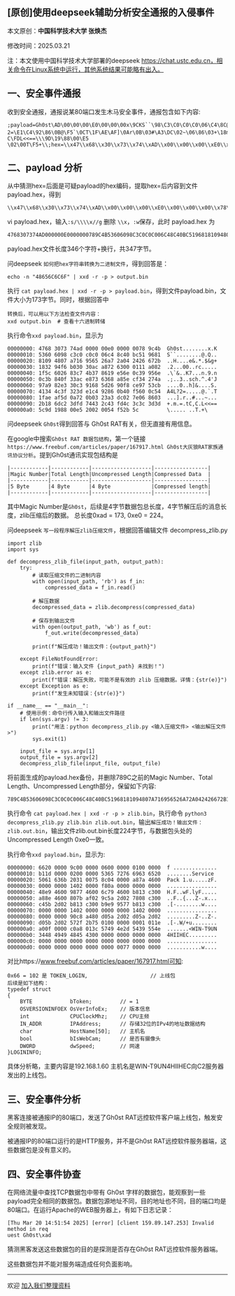 ## [原创]使用deepseek辅助分析安全通报的入侵事件

本文原创：**中国科学技术大学 张焕杰**

修改时间：2025.03.21

注：本文使用中国科学技术大学部署的deepseek https://chat.ustc.edu.cn，相关命令在Linux系统中运行，其他系统结果可能略有出入。

## 一、安全事件通报

收到安全通报，通报说某80端口发生木马安全事件，通报包含如下内容:
```
;payload=Gh0st\AD\00\00\00\E0\00\00\00x\9CKS``\98\C3\C0\C0\C0\06\C4\8C@\BCQ\96\81\81\09H\07\A7\16\95e&\A7*\04$&g+\182\94\F6\B000\AC\A8rc\00\01\11\A0\82\1F\\`&\83\C7K7\86\19\E5n\0C9\95n\0C;\84\0F3\AC\E8sch\A8^\CF4'J\97\A9\82\E30\C3\91h]&\90\F8\CE\97S\CBA4L?2=\E1\C4\92\86\0B@\F5`\0CT\1F\AE\AF]\0Ar\0B\03#\A3\DC\02~\06\86\03+\18m\C2=\FDtC，C\FDL<<==\\\9D\19\88\00\E5 \02\00T\F5+\\;hex=\\x47\\x68\\x30\\x73\\x74\\xAD\\x00\\x00\\x00\\xE0\\x00\\x00\\x00\\x78\\x9C\\x4B\\x53\\x60\\x60\\x98\\xC3\\xC0\\xC0\\xC0\\x06\\xC4\\x8C\\x40\\xBC\\x51\\x96\\x81\\x81\\x09\\x48\\x07\\xA7\\x16\\x95\\x65\\x26\\xA7\\x2A\\x04\\x24\\x26\\x67\\x2B\\x18\\x32\\x94\\xF6\\xB0\\x30\\x30\\xAC\\xA8\\x72\\x63\\x00\\x01\\x11\\xA0\\x82\\x1F\\x5C\\x60\\x26\\x83\\xC7\\x4B\\x37\\x86\\x19\\xE5\\x6E\\x0C\\x39\\x95\\x6E\\x0C\\x3B\\x84\\x0F\\x33\\xAC\\xE8\\x73\\x63\\x68\\xA8\\x5E\\xCF\\x34\\x27\\x4A\\x97\\xA9\\x82\\xE3\\x30\\xC3\\x91\\x68\\x5D\\x26\\x90\\xF8\\xCE\\x97\\x53\\xCB\\x41\\x34\\x4C\\x3F\\x32\\x3D\\xE1\\xC4\\x92\\x86\\x0B\\x40\\xF5\\x60\\x0C\\x54\\x1F\\xAE\\xAF\\x5D\\x0A\\x72\\x0B\\x03\\x23\\xA3\\xDC\\x02\\x7E\\x06\\x86\\x03\\x2B\\x18\\x6D\\xC2\\x3D\\xFD\\x74\\x43\\x2C\\x43\\xFD\\x4C\\x3C\\x3C\\x3D\\x3D\\x5C\\x9D\\x19\\x88\\x00\\xE5\\x20\\x02\\x00\\x54\\xF5\\x2B\\x5C
```

## 二、payload 分析

从中猜测hex=后面是可疑payload的hex编码，提取hex=后内容到文件 payload.hex，得到
```
\\x47\\x68\\x30\\x73\\x74\\xAD\\x00\\x00\\x00\\xE0\\x00\\x00\\x00\\x78\\x9C\\x4B\\x53\\x60\\x60\\x98\\xC3\\xC0\\xC0\\xC0\\x06\\xC4\\x8C\\x40\\xBC\\x51\\x96\\x81\\x81\\x09\\x48\\x07\\xA7\\x16\\x95\\x65\\x26\\xA7\\x2A\\x04\\x24\\x26\\x67\\x2B\\x18\\x32\\x94\\xF6\\xB0\\x30\\x30\\xAC\\xA8\\x72\\x63\\x00\\x01\\x11\\xA0\\x82\\x1F\\x5C\\x60\\x26\\x83\\xC7\\x4B\\x37\\x86\\x19\\xE5\\x6E\\x0C\\x39\\x95\\x6E\\x0C\\x3B\\x84\\x0F\\x33\\xAC\\xE8\\x73\\x63\\x68\\xA8\\x5E\\xCF\\x34\\x27\\x4A\\x97\\xA9\\x82\\xE3\\x30\\xC3\\x91\\x68\\x5D\\x26\\x90\\xF8\\xCE\\x97\\x53\\xCB\\x41\\x34\\x4C\\x3F\\x32\\x3D\\xE1\\xC4\\x92\\x86\\x0B\\x40\\xF5\\x60\\x0C\\x54\\x1F\\xAE\\xAF\\x5D\\x0A\\x72\\x0B\\x03\\x23\\xA3\\xDC\\x02\\x7E\\x06\\x86\\x03\\x2B\\x18\\x6D\\xC2\\x3D\\xFD\\x74\\x43\\x2C\\x43\\xFD\\x4C\\x3C\\x3C\\x3D\\x3D\\x5C\\x9D\\x19\\x88\\x00\\xE5\\x20\\x02\\x00\\x54\\xF5\\x2B\\x5C
```
vi payload.hex，输入`:s/\\\\x//g` 删除 `\\x`，`:w`保存，此时 payload.hex 为
```
4768307374AD000000E0000000789C4B53606098C3C0C0C006C48C40BC51968181094807A716956526A72A042426672B183294F6B03030ACA87263000111A0821F5C602683C74B378619E56E0C39956E0C3B840F33ACE8736368A85ECF34274A97A982E330C391685D2690F8CE9753CB41344C3F323DE1C492860B40F5600C541FAEAF5D0A720B0323A3DC027E0686032B186DC23DFD74432C43FD4C3C3C3D3D5C9D198800E520020054F52B5C
```
payload.hex文件长度346个字符+换行，共347字节。

问deepseek `如何把hex字符串转换为二进制文件`，得到回答是：
```
echo -n "48656C6C6F" | xxd -r -p > output.bin
```
执行 `cat payload.hex | xxd -r -p > payload.bin`，得到文件payload.bin，文件大小为173字节。同时，根据回答中
```
转换后，可以用以下方法检查文件内容：
xxd output.bin  # 查看十六进制转储
```
执行命令`xxd payload.bin`，显示为
```
00000000: 4768 3073 74ad 0000 00e0 0000 0078 9c4b  Gh0st........x.K
00000010: 5360 6098 c3c0 c0c0 06c4 8c40 bc51 9681  S``........@.Q..
00000020: 8109 4807 a716 9565 26a7 2a04 2426 672b  ..H....e&.*.$&g+
00000030: 1832 94f6 b030 30ac a872 6300 0111 a082  .2...00..rc.....
00000040: 1f5c 6026 83c7 4b37 8619 e56e 0c39 956e  .\`&..K7...n.9.n
00000050: 0c3b 840f 33ac e873 6368 a85e cf34 274a  .;..3..sch.^.4'J
00000060: 97a9 82e3 30c3 9168 5d26 90f8 ce97 53cb  ....0..h]&....S.
00000070: 4134 4c3f 323d e1c4 9286 0b40 f560 0c54  A4L?2=.....@.`.T
00000080: 1fae af5d 0a72 0b03 23a3 dc02 7e06 8603  ...].r..#...~...
00000090: 2b18 6dc2 3dfd 7443 2c43 fd4c 3c3c 3d3d  +.m.=.tC,C.L<<==
000000a0: 5c9d 1988 00e5 2002 0054 f52b 5c         \..... ..T.+\
```

问deepseek `Gh0st`得到回答与 Gh0st RAT有关，但无直接有用信息。

在google中搜索`Gh0st RAT 数据包结构`，第一个链接`https://www.freebuf.com/articles/paper/167917.html Gh0st大灰狼RAT家族通讯协议分析`。提到Gh0st通讯实现包结构是
```
|------------|------------|-------------------|-----------------|
|Magic Number|Total Length|Uncompressed Length|Compressed Data  |
|------------|------------|-------------------|-----------------|
|5 Byte      |4 Byte      |4 Byte             |Compressed length|
|------------|------------|-------------------|-----------------|
```
其中Magic Number是`Gh0st`，后续是4字节数据包总长度，4字节解压后的消息长度，zlib压缩后的数据。 总长度0xad = 173, 0xe0 = 224。

问deepseek `写一段程序解压zlib压缩文件`，根据回答编辑文件 decompress_zlib.py

```
import zlib
import sys

def decompress_zlib_file(input_path, output_path):
    try:
        # 读取压缩文件的二进制内容
        with open(input_path, 'rb') as f_in:
            compressed_data = f_in.read()
        
        # 解压数据
        decompressed_data = zlib.decompress(compressed_data)
        
        # 保存到输出文件
        with open(output_path, 'wb') as f_out:
            f_out.write(decompressed_data)
        
        print(f"解压成功！输出文件：{output_path}")

    except FileNotFoundError:
        print(f"错误：输入文件 {input_path} 未找到！")
    except zlib.error as e:
        print(f"错误：解压失败，可能不是有效的 zlib 压缩数据。详情：{str(e)}")
    except Exception as e:
        print(f"发生未知错误：{str(e)}")

if __name__ == "__main__":
    # 使用示例：命令行传入输入和输出文件路径
    if len(sys.argv) != 3:
        print("用法：python decompress_zlib.py <输入压缩文件> <输出解压文件>")
        sys.exit(1)
    
    input_file = sys.argv[1]
    output_file = sys.argv[2]
    decompress_zlib_file(input_file, output_file)
```

将前面生成的payload.hex备份，并删除789C之前的Magic Number、Total Length、Uncompressed Length部分，保留如下内容:
```
789C4B53606098C3C0C0C006C48C40BC51968181094807A716956526A72A042426672B183294F6B03030ACA87263000111A0821F5C602683C74B378619E56E0C39956E0C3B840F33ACE8736368A85ECF34274A97A982E330C391685D2690F8CE9753CB41344C3F323DE1C492860B40F5600C541FAEAF5D0A720B0323A3DC027E0686032B186DC23DFD74432C43FD4C3C3C3D3D5C9D198800E520020054F52B5C
```
执行命令 `cat payload.hex | xxd -r -p > zlib.bin`，执行命令 `python3 decompress_zlib.py zlib.bin zlib.out.bin`，输出`解压成功！输出文件：zlib.out.bin`，输出文件zlib.out.bin长度224字节，与数据包头处的Uncompressed Length 0xe0一致。

执行命令`xxd payload.bin`，显示为:
```
00000000: 6620 0000 9c00 0000 0600 0000 0100 0000  f ..............
00000010: b11d 0000 0200 0000 5365 7276 6963 6520  ........Service
00000020: 5061 636b 2031 0075 8c04 0000 a87a 4600  Pack 1.u.....zF.
00000030: 0000 0000 1402 0000 f80a 0000 0000 0000  ................
00000040: 48e9 4600 9877 4600 6c79 4600 b813 c300  H.F..wF.lyF.....
00000050: a88e 4600 807b af02 9c5a 2d02 7808 c300  ..F..{...Z-.x...
00000060: c45b 2d02 b813 c300 b9e9 9577 b813 c300  .[-........w....
00000070: 0000 0000 1402 0000 0000 0000 1402 0000  ................
00000080: 0000 0000 90c8 a480 d05a 2d02 d05a 2d02  .........Z-..Z-.
00000090: d05b 2d02 572f 2b75 0100 0000 0001 011e  .[-.W/+u........
000000a0: a00f 0000 c0a8 013c 5749 4e2d 5439 554e  .......<WIN-T9UN
000000b0: 3448 4949 4845 4300 0000 0000 0000 0000  4HIIHEC.........
000000c0: 0000 0000 0000 0000 0000 0000 0000 0000  ................
000000d0: 0000 0000 0000 0000 0000 0077 0000 0000  ...........w....
```

对比https://www.freebuf.com/articles/paper/167917.html可知:

```
0x66 = 102 是 TOKEN_LOGIN,                    // 上线包
后续是如下结构：
typedef struct
{   
    BYTE            bToken;         // = 1
    OSVERSIONINFOEX OsVerInfoEx;    // 版本信息
    int             CPUClockMhz;    // CPU主频
    IN_ADDR         IPAddress;      // 存储32位的IPv4的地址数据结构
    char            HostName[50];   // 主机名
    bool            bIsWebCam;      // 是否有摄像头
    DWORD           dwSpeed;        // 网速
}LOGININFO;
```
具体分析略，主要内容是192.168.1.60 主机名是WIN-T9UN4HIIHEC向C2服务器发出的上线包。

## 三、安全事件分析

黑客连接被通报IP的80端口，发送了Gh0st RAT远控软件客户端上线包，触发安全规则被发现。

被通报IP的80端口运行的是HTTP服务，并不是Gh0st RAT远控软件服务器端，这些数据包是没有意义的。

## 四、安全事件协查

在网络流量中查找TCP数据包中带有 Gh0st 字样的数据包，能观察到一些payload完全相同的数据包。数据包源地址不同，目的地址也不同，目的端口均是80端口。在运行Apache的WEB服务器上，有如下日志记录：
```
[Thu Mar 20 14:51:54 2025] [error] [client 159.89.147.253] Invalid method in req
uest Gh0st\xad
```

猜测黑客发送这些数据包的目的是探测是否存在Gh0st RAT远控软件服务器端。

这些数据包并不能对服务端造成任何负面影响。


***
欢迎 [加入我们整理资料](https://github.com/bg6cq/ITTS)
